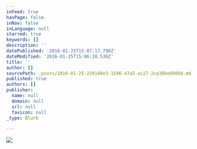 ```yaml
---
inFeed: true
hasPage: false
inNav: false
inLanguage: null
starred: true
keywords: []
description: ''
datePublished: '2016-01-25T15:07:17.798Z'
dateModified: '2016-01-25T15:06:28.536Z'
title: ''
author: []
sourcePath: _posts/2016-01-25-229180e3-1596-47a5-ac27-2ce38be600b0.md
published: true
authors: []
publisher:
  name: null
  domain: null
  url: null
  favicon: null
_type: Blurb

---
```

![](https://the-grid-user-content.s3-us-west-2.amazonaws.com/635047a1-149a-40b4-b015-2207a393bdb9.jpg)